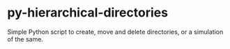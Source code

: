 # py-hierarchical-directories
Simple Python script to create, move and delete directories, or a simulation of the same.
